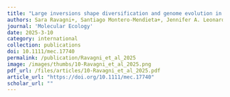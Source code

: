 ```yaml
---
title: "Large inversions shape diversification and genome evolution in common quails"
authors: Sara Ravagni+, Santiago Montero-Mendieta+, Jennifer A. Leonard, Matthew T. Webster, Matthew J. Christmas, Ignas Bunikis, José Domingo Rodríguez-Teijeiro, Ines Sanchez-Donoso, Carles Vilà
journal: 'Molecular Ecology'
date: 2025-3-10
category: international
collection: publications
doi: 10.1111/mec.17740
permalink: /publication/Ravagni_et_al_2025
image: /images/thumbs/10-Ravagni_et_al_2025.png
pdf_url: /files/articles/10-Ravagni_et_al_2025.pdf
article_url: "https://doi.org/10.1111/mec.17740"
scholar_url: ""
---
```

